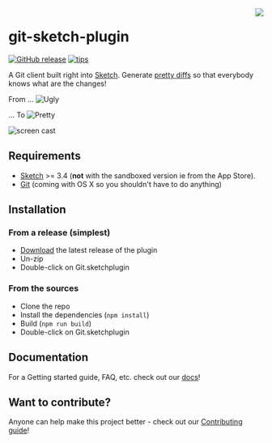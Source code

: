 <img align="right" src="logo.png">

git-sketch-plugin
=========
[![GitHub release](https://img.shields.io/github/release/mathieudutour/git-sketch-plugin.svg?maxAge=2592000)](https://github.com/mathieudutour/git-sketch-plugin/releases) [![tips](https://img.shields.io/badge/tips-buy%20me%20a%20coffee-brightgreen.svg)](https://www.paypal.me/mathieudutour)

 A Git client built right into [Sketch](http://www.bohemiancoding.com/sketch). Generate [pretty diffs](https://github.com/mathieudutour/git-sketch-plugin/pull/1/files) so that everybody knows what are the changes!

From ...
![Ugly](example/ScreenShotBad.png)


... To
![Pretty](example/ScreenShotNice.png)

![screen cast](example/ScreenCast.gif)

## Requirements
* [Sketch](http://sketchapp.com/) >= 3.4 (**not** with the sandboxed version ie from the App Store).
* [Git](https://git-scm.com/) (coming with OS X so you shouldn't have to do anything)

## Installation

### From a release (simplest)

* [Download](https://github.com/mathieudutour/git-sketch-plugin/releases/latest) the latest release of the plugin
* Un-zip
* Double-click on Git.sketchplugin

### From the sources

* Clone the repo
* Install the dependencies (`npm install`)
* Build (`npm run build`)
* Double-click on Git.sketchplugin

## Documentation
For a Getting started guide, FAQ, etc. check out our [docs](https://github.com/mathieudutour/git-sketch-plugin/tree/master/docs)!

## Want to contribute?

Anyone can help make this project better - check out our [Contributing guide](/CONTRIBUTING.md)!

